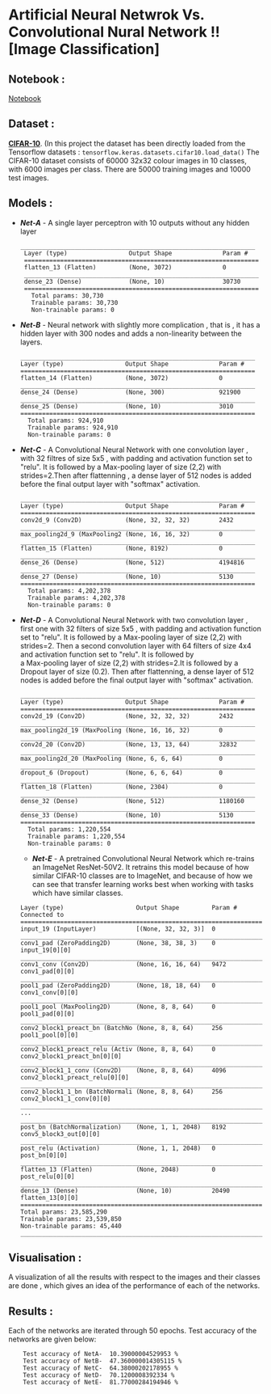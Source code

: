 # Artificial Neural Netwrok Vs. Convolutional Nural Network !! [Image Classification]

## Notebook :

  [Notebook](https://colab.research.google.com/drive/1cIIXFeROtJf7MovU7j6ipBDvur-X1o9M?usp=sharing)
  
## Dataset :

  [**CIFAR-10**](https://www.cs.toronto.edu/~kriz/cifar-10-python.tar.gz). (In this project the dataset has been directly loaded from the Tensorflow datasets :
    ```
    tensorflow.keras.datasets.cifar10.load_data()
    ```
  The CIFAR-10 dataset consists of 60000 32x32 colour images in 10 classes, with 6000 images per class. There are 50000 training images and 10000 test images.
  
## Models :

  * ***Net-A*** - A single layer perceptron with 10 outputs without any hidden layer
     ```
     _________________________________________________________________
      Layer (type)                 Output Shape              Param #   
      =================================================================
      flatten_13 (Flatten)         (None, 3072)              0         
      _________________________________________________________________
      dense_23 (Dense)             (None, 10)                30730     
      =================================================================
        Total params: 30,730
        Trainable params: 30,730
        Non-trainable params: 0
      ```  
  * ***Net-B*** - Neural network with slightly more complication , that is , it has a hidden layer with 300 nodes and adds a non-linearity between the layers.
    ```
    _________________________________________________________________
    Layer (type)                 Output Shape              Param #   
    =================================================================
    flatten_14 (Flatten)         (None, 3072)              0         
    _________________________________________________________________
    dense_24 (Dense)             (None, 300)               921900    
    _________________________________________________________________
    dense_25 (Dense)             (None, 10)                3010      
    =================================================================
      Total params: 924,910
      Trainable params: 924,910
      Non-trainable params: 0
    ```
   
  * ***Net-C*** - A Convolutional Neural Network with one convolution layer , with 32 filtres of size 5x5 , with padding and activation function set to "relu". It is followed by                   a Max-pooling layer of size (2,2) with strides=2.Then after flattenning , a dense layer of 512 nodes is added before the final output layer with "softmax"                         activation.   
    ```
    _________________________________________________________________
    Layer (type)                 Output Shape              Param #   
    =================================================================
    conv2d_9 (Conv2D)            (None, 32, 32, 32)        2432      
    _________________________________________________________________
    max_pooling2d_9 (MaxPooling2 (None, 16, 16, 32)        0         
    _________________________________________________________________
    flatten_15 (Flatten)         (None, 8192)              0         
    _________________________________________________________________
    dense_26 (Dense)             (None, 512)               4194816    
    _________________________________________________________________
    dense_27 (Dense)             (None, 10)                5130       
    =================================================================
      Total params: 4,202,378
      Trainable params: 4,202,378
      Non-trainable params: 0
    ```
    
  * ***Net-D*** - A Convolutional Neural Network with two convolution layer , first one with 32 filters of size 5x5 , with padding and activation function set to "relu". It is followed by               a Max-pooling layer of size (2,2) with strides=2. Then a second convolution layer with 64 filters of size 4x4 and activation function set to "relu". It is followed by    
                  a Max-pooling layer of size (2,2) with strides=2.It is followed by a Dropout layer of size (0.2). Then after flattenning, a dense layer of 512 nodes is added before the final output layer with "softmax" activation.
    ```
    _________________________________________________________________
    Layer (type)                 Output Shape              Param #   
    =================================================================
    conv2d_19 (Conv2D)           (None, 32, 32, 32)        2432      
    _________________________________________________________________
    max_pooling2d_19 (MaxPooling (None, 16, 16, 32)        0         
    _________________________________________________________________
    conv2d_20 (Conv2D)           (None, 13, 13, 64)        32832     
    _________________________________________________________________
    max_pooling2d_20 (MaxPooling (None, 6, 6, 64)          0         
    _________________________________________________________________
    dropout_6 (Dropout)          (None, 6, 6, 64)          0         
    _________________________________________________________________
    flatten_18 (Flatten)         (None, 2304)              0         
    _________________________________________________________________
    dense_32 (Dense)             (None, 512)               1180160   
    _________________________________________________________________
    dense_33 (Dense)             (None, 10)                5130      
    =================================================================
      Total params: 1,220,554
      Trainable params: 1,220,554
      Non-trainable params: 0
    ```  
    * ***Net-E*** - A pretrained Convolutional Neural Network which re-trains an ImageNet ResNet-50V2. It retrains this model because of how similar CIFAR-10 classes are to ImageNet, and because of how we can see that transfer learning works best when working with tasks which have similar classes.
    ```
    Layer (type)                    Output Shape         Param #     Connected to                     
    ==================================================================================================
    input_19 (InputLayer)           [(None, 32, 32, 3)]  0                                            
    __________________________________________________________________________________________________
    conv1_pad (ZeroPadding2D)       (None, 38, 38, 3)    0           input_19[0][0]                   
    __________________________________________________________________________________________________
    conv1_conv (Conv2D)             (None, 16, 16, 64)   9472        conv1_pad[0][0]                  
    __________________________________________________________________________________________________
    pool1_pad (ZeroPadding2D)       (None, 18, 18, 64)   0           conv1_conv[0][0]                 
    __________________________________________________________________________________________________
    pool1_pool (MaxPooling2D)       (None, 8, 8, 64)     0           pool1_pad[0][0]                  
    __________________________________________________________________________________________________
    conv2_block1_preact_bn (BatchNo (None, 8, 8, 64)     256         pool1_pool[0][0]                 
    __________________________________________________________________________________________________
    conv2_block1_preact_relu (Activ (None, 8, 8, 64)     0           conv2_block1_preact_bn[0][0]     
    __________________________________________________________________________________________________
    conv2_block1_1_conv (Conv2D)    (None, 8, 8, 64)     4096        conv2_block1_preact_relu[0][0]   
    __________________________________________________________________________________________________
    conv2_block1_1_bn (BatchNormali (None, 8, 8, 64)     256         conv2_block1_1_conv[0][0]        
    __________________________________________________________________________________________________
    ...
    __________________________________________________________________________________________________
    post_bn (BatchNormalization)    (None, 1, 1, 2048)   8192        conv5_block3_out[0][0]           
    __________________________________________________________________________________________________
    post_relu (Activation)          (None, 1, 1, 2048)   0           post_bn[0][0]                    
    __________________________________________________________________________________________________
    flatten_13 (Flatten)            (None, 2048)         0           post_relu[0][0]                  
    __________________________________________________________________________________________________
    dense_13 (Dense)                (None, 10)           20490       flatten_13[0][0]                 
    ==================================================================================================
    Total params: 23,585,290
    Trainable params: 23,539,850
    Non-trainable params: 45,440
    __________________________________________________________________________________________________
    ```
## Visualisation :

   A visualization of all the results with respect to the images and their classes are done , which gives an idea of the performance of each of the networks.
   
## Results :

   Each of the networks are iterated through 50 epochs.
   Test accuracy of the networks are given below:
```
    Test accuracy of NetA-  10.39000004529953 %    
    Test accuracy of NetB-  47.360000014305115 %
    Test accuracy of NetC-  64.38000202178955 %
    Test accuracy of NetD-  70.1200008392334 %
    Test accuracy of NetE-  81.77000284194946 %
```   
